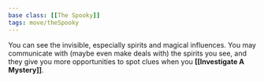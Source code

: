 ```yaml
---
base class: [[The Spooky]]
tags: move/theSpooky
---
```

You can see the invisible, especially spirits and magical influences. You may communicate with (maybe even make deals with) the spirits you see, and they give you more opportunities to spot clues when you **[[Investigate A Mystery]]**.